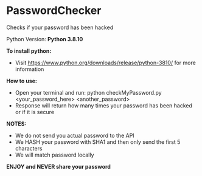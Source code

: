 # PasswordChecker
Checks if your password has been hacked

Python Version: **Python 3.8.10**

**To install python:**
  * Visit https://www.python.org/downloads/release/python-3810/ for more information

**How to use:**
  * Open your terminal and run: python checkMyPassword.py <your_password_here> <another_password>
  * Response will return how many times your password has been hacked or if it is secure

**NOTES:**
  * We do not send you actual password to the API
  * We HASH your password with SHA1 and then only send the first 5 characters
  * We will match password locally

**ENJOY and NEVER share your password**
